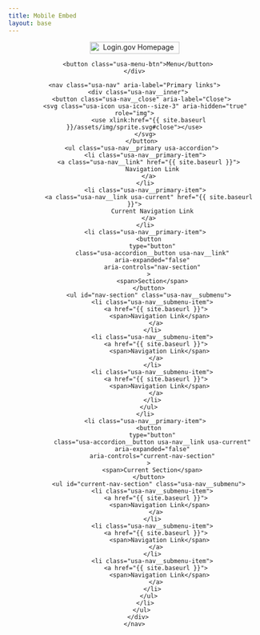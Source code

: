 ```yaml
---
title: Mobile Embed
layout: base
---
```


<div class="usa-overlay"></div>
<header class="usa-header usa-header--extended">
  <div class="usa-nav-container">
    <div class="usa-navbar">
      <div class="usa-logo">
        <a href="{{ site.baseurl }}">
          <img
            src="{{ site.baseurl }}/assets/img/login-gov-logo.svg"
            class="usa-logo__img"
            alt="Login.gov Homepage"
            width="179"
            height="24"
          />
        </a>
      </div>

      <button class="usa-menu-btn">Menu</button>
    </div>

    <nav class="usa-nav" aria-label="Primary links">
      <div class="usa-nav__inner">
        <button class="usa-nav__close" aria-label="Close">
          <svg class="usa-icon usa-icon--size-3" aria-hidden="true" role="img">
            <use xlink:href="{{ site.baseurl }}/assets/img/sprite.svg#close"></use>
          </svg>
        </button>
        <ul class="usa-nav__primary usa-accordion">
          <li class="usa-nav__primary-item">
            <a class="usa-nav__link" href="{{ site.baseurl }}">
              Navigation Link
            </a>
          </li>
          <li class="usa-nav__primary-item">
            <a class="usa-nav__link usa-current" href="{{ site.baseurl }}">
              Current Navigation Link
            </a>
          </li>
          <li class="usa-nav__primary-item">
            <button
              type="button"
              class="usa-accordion__button usa-nav__link"
              aria-expanded="false"
              aria-controls="nav-section"
            >
              <span>Section</span>
            </button>
            <ul id="nav-section" class="usa-nav__submenu">
              <li class="usa-nav__submenu-item">
                <a href="{{ site.baseurl }}">
                  <span>Navigation Link</span>
                </a>
              </li>
              <li class="usa-nav__submenu-item">
                <a href="{{ site.baseurl }}">
                  <span>Navigation Link</span>
                </a>
              </li>
              <li class="usa-nav__submenu-item">
                <a href="{{ site.baseurl }}">
                  <span>Navigation Link</span>
                </a>
              </li>
            </ul>
          </li>
          <li class="usa-nav__primary-item">
            <button
              type="button"
              class="usa-accordion__button usa-nav__link usa-current"
              aria-expanded="false"
              aria-controls="current-nav-section"
            >
              <span>Current Section</span>
            </button>
            <ul id="current-nav-section" class="usa-nav__submenu">
              <li class="usa-nav__submenu-item">
                <a href="{{ site.baseurl }}">
                  <span>Navigation Link</span>
                </a>
              </li>
              <li class="usa-nav__submenu-item">
                <a href="{{ site.baseurl }}">
                  <span>Navigation Link</span>
                </a>
              </li>
              <li class="usa-nav__submenu-item">
                <a href="{{ site.baseurl }}">
                  <span>Navigation Link</span>
                </a>
              </li>
            </ul>
          </li>
        </ul>
      </div>
    </nav>
  </div>
</header>

<style>
.usa-nav.is-visible {
  animation: none !important;
}

.usa-overlay {
  transition: none !important;
}
</style>
<script>
window.addEventListener('load', () => {
  document.querySelector('.usa-menu-btn').click();
});
</script>
